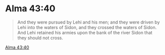 # Alma 43:40

> And they were pursued by Lehi and his men; and they were driven by Lehi into the waters of Sidon, and they crossed the waters of Sidon. And Lehi retained his armies upon the bank of the river Sidon that they should not cross.

[Alma 43:40](https://www.churchofjesuschrist.org/study/scriptures/bofm/alma/43?lang=eng&id=p40#p40)


